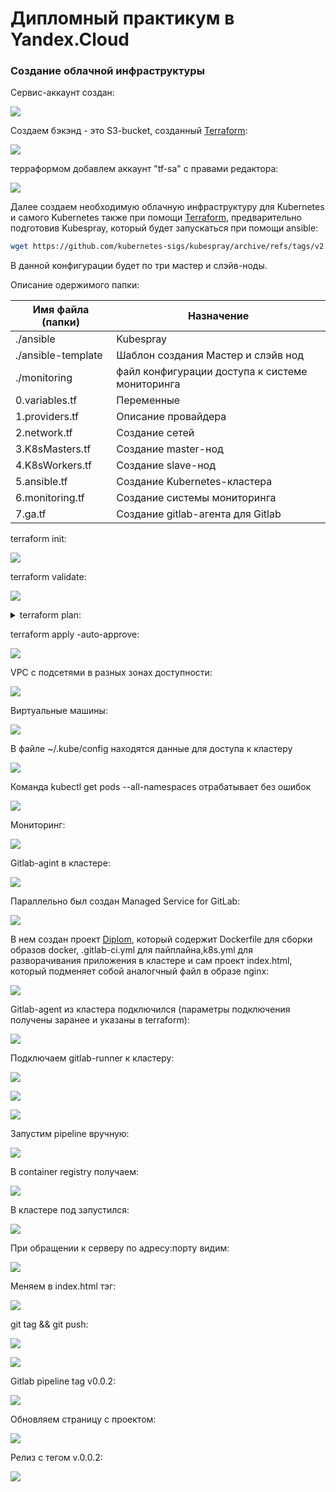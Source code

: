 # Дипломный практикум в Yandex.Cloud

### Создание облачной инфраструктуры

Сервис-аккаунт создан:

![](./image/Service-account.jpg)


Создаем бэкэнд - это S3-bucket, созданный [Terraform](./s3_bucket/):

![](./image/S3_bucket.jpg)

терраформом добавлем аккаунт "tf-sa" с правами редактора:

![](./image/tf-sa.jpg)

Далее создаем необходимую облачную инфраструктуру для Kubernetes и самого Kubernetes также при помощи [Terraform](./infra/), предварительно подготовив Kubespray, который будет запускаться при помощи ansible:

```bash
wget https://github.com/kubernetes-sigs/kubespray/archive/refs/tags/v2.25.0.tar.gz && tar -xvzf v2.25.0.tar.gz && mv kubespray-2.25.0 kubespray && python3 -m pip install --upgrade pip && pip3 install -r kubespray/requirements.txt
```

В данной конфигурации будет по три мастер и слэйв-ноды.

Описание одержимого папки:

| Имя файла (папки)  | Назначение |
| -----------        | ----------- |
| ./ansible          | Kubespray   |
| ./ansible-template | Шаблон создания Мастер и слэйв нод   |
| ./monitoring       | файл конфигурации доступа к системе мониторинга   |
| 0.variables.tf     | Переменные   |
| 1.providers.tf     | Описание провайдера   |
| 2.network.tf       | Создание сетей   |
| 3.K8sMasters.tf    | Создание master-нод   |
| 4.K8sWorkers.tf    | Создание slave-нод   |
| 5.ansible.tf       | Создание Kubernetes-кластера   |
| 6.monitoring.tf    | Создание системы мониторинга   |
| 7.ga.tf            | Создание gitlab-агента для Gitlab   |


terraform init:

![](./image/1.terraform%20init.jpg)

terraform validate:

![](./image/2.terraform%20validate.jpg)


<details>

<summary>terraform plan:</summary>

and@k8s:~/Diplom/infra$ terraform plan

Terraform used the selected providers to generate the following execution plan. Resource actions are indicated with the following symbols:
  + create

Terraform will perform the following actions:

  # local_file.inventory will be created
  + resource "local_file" "inventory" {
      + content              = (known after apply)
      + content_base64sha256 = (known after apply)
      + content_base64sha512 = (known after apply)
      + content_md5          = (known after apply)
      + content_sha1         = (known after apply)
      + content_sha256       = (known after apply)
      + content_sha512       = (known after apply)
      + directory_permission = "0777"
      + file_permission      = "0777"
      + filename             = "./ansible/kubespray/inventory/mycluster/inventory.ini"
      + id                   = (known after apply)
    }

  # null_resource.ansible_provisioner will be created
  + resource "null_resource" "ansible_provisioner" {
      + id = (known after apply)
    }

  # null_resource.gitlab-agent_service will be created
  + resource "null_resource" "gitlab-agent_service" {
      + id = (known after apply)
    }

  # null_resource.grafana_service will be created
  + resource "null_resource" "grafana_service" {
      + id = (known after apply)
    }

  # null_resource.kubeconfig will be created
  + resource "null_resource" "kubeconfig" {
      + id = (known after apply)
    }

  # null_resource.kubeconfig_cp will be created
  + resource "null_resource" "kubeconfig_cp" {
      + id = (known after apply)
    }

  # null_resource.kubespray_init will be created
  + resource "null_resource" "kubespray_init" {
      + id = (known after apply)
    }

  # null_resource.monitoring_deployment will be created
  + resource "null_resource" "monitoring_deployment" {
      + id = (known after apply)
    }

  # null_resource.supplementary_addresses will be created
  + resource "null_resource" "supplementary_addresses" {
      + id = (known after apply)
    }

  # null_resource.timeout_k8s_start_masters will be created
  + resource "null_resource" "timeout_k8s_start_masters" {
      + id = (known after apply)
    }

  # null_resource.timeout_k8s_start_workers will be created
  + resource "null_resource" "timeout_k8s_start_workers" {
      + id = (known after apply)
    }

  # yandex_compute_instance_group.k8s-masters will be created
  + resource "yandex_compute_instance_group" "k8s-masters" {
      + created_at          = (known after apply)
      + deletion_protection = false
      + folder_id           = (known after apply)
      + id                  = (known after apply)
      + instances           = (known after apply)
      + name                = "k8s-masters"
      + service_account_id  = "ajekvaavu3gq4ntoqehb"
      + status              = (known after apply)

      + allocation_policy {
          + zones = [
              + "ru-central1-a",
              + "ru-central1-b",
              + "ru-central1-d",
            ]
        }

      + deploy_policy {
          + max_creating     = 3
          + max_deleting     = 3
          + max_expansion    = 3
          + max_unavailable  = 3
          + startup_duration = 0
          + strategy         = (known after apply)
        }

      + instance_template {
          + labels      = (known after apply)
          + metadata    = {
              + "ssh-keys" = <<-EOT
                    and:ssh-ed25519 AAAAC3NzaC1lZDI1NTE5AAAAIOaOiPJwi5+Bj87XxYVIFMdl3bTTmGl1qV46hin+9cn9 and@k8s
                EOT
            }
          + name        = "master-{instance.index}"
          + platform_id = "standard-v2"

          + boot_disk {
              + device_name = (known after apply)
              + mode        = "READ_WRITE"

              + initialize_params {
                  + image_id    = "fd8vmcue7aajpmeo39kk"
                  + size        = 10
                  + snapshot_id = (known after apply)
                  + type        = "network-ssd"
                }
            }

          + network_interface {
              + ip_address   = (known after apply)
              + ipv4         = true
              + ipv6         = (known after apply)
              + ipv6_address = (known after apply)
              + nat          = true
              + network_id   = (known after apply)
              + subnet_ids   = (known after apply)
            }

          + network_settings {
              + type = "STANDARD"
            }

          + resources {
              + core_fraction = 20
              + cores         = 2
              + memory        = 2
            }

          + scheduling_policy {
              + preemptible = true
            }
        }

      + scale_policy {
          + fixed_scale {
              + size = 3
            }
        }
    }

  # yandex_compute_instance_group.k8s-workers will be created
  + resource "yandex_compute_instance_group" "k8s-workers" {
      + created_at          = (known after apply)
      + deletion_protection = false
      + folder_id           = (known after apply)
      + id                  = (known after apply)
      + instances           = (known after apply)
      + name                = "k8s-workers"
      + service_account_id  = "ajekvaavu3gq4ntoqehb"
      + status              = (known after apply)

      + allocation_policy {
          + zones = [
              + "ru-central1-a",
              + "ru-central1-b",
              + "ru-central1-d",
            ]
        }

      + deploy_policy {
          + max_creating     = 3
          + max_deleting     = 3
          + max_expansion    = 3
          + max_unavailable  = 3
          + startup_duration = 0
          + strategy         = (known after apply)
        }

      + instance_template {
          + labels      = (known after apply)
          + metadata    = {
              + "ssh-keys" = <<-EOT
                    and:ssh-ed25519 AAAAC3NzaC1lZDI1NTE5AAAAIOaOiPJwi5+Bj87XxYVIFMdl3bTTmGl1qV46hin+9cn9 and@k8s
                EOT
            }
          + name        = "worker-{instance.index}"
          + platform_id = "standard-v2"

          + boot_disk {
              + device_name = (known after apply)
              + mode        = "READ_WRITE"

              + initialize_params {
                  + image_id    = "fd8vmcue7aajpmeo39kk"
                  + size        = 10
                  + snapshot_id = (known after apply)
                  + type        = "network-hdd"
                }
            }

          + network_interface {
              + ip_address   = (known after apply)
              + ipv4         = true
              + ipv6         = (known after apply)
              + ipv6_address = (known after apply)
              + nat          = true
              + network_id   = (known after apply)
              + subnet_ids   = (known after apply)
            }

          + network_settings {
              + type = "STANDARD"
            }

          + resources {
              + core_fraction = 20
              + cores         = 2
              + memory        = 2
            }

          + scheduling_policy {
              + preemptible = true
            }
        }

      + scale_policy {
          + fixed_scale {
              + size = 3
            }
        }
    }

  # yandex_vpc_network.net will be created
  + resource "yandex_vpc_network" "net" {
      + created_at                = (known after apply)
      + default_security_group_id = (known after apply)
      + folder_id                 = "b1g63r6cv324nqcitmbp"
      + id                        = (known after apply)
      + labels                    = (known after apply)
      + name                      = "net"
      + subnet_ids                = (known after apply)
    }

  # yandex_vpc_subnet.central1-a will be created
  + resource "yandex_vpc_subnet" "central1-a" {
      + created_at     = (known after apply)
      + folder_id      = (known after apply)
      + id             = (known after apply)
      + labels         = (known after apply)
      + name           = "central1-a"
      + network_id     = (known after apply)
      + v4_cidr_blocks = [
          + "10.0.10.0/24",
        ]
      + v6_cidr_blocks = (known after apply)
      + zone           = "ru-central1-a"
    }

  # yandex_vpc_subnet.central1-b will be created
  + resource "yandex_vpc_subnet" "central1-b" {
      + created_at     = (known after apply)
      + folder_id      = (known after apply)
      + id             = (known after apply)
      + labels         = (known after apply)
      + name           = "central1-b"
      + network_id     = (known after apply)
      + v4_cidr_blocks = [
          + "10.0.20.0/24",
        ]
      + v6_cidr_blocks = (known after apply)
      + zone           = "ru-central1-b"
    }

  # yandex_vpc_subnet.central1-d will be created
  + resource "yandex_vpc_subnet" "central1-d" {
      + created_at     = (known after apply)
      + folder_id      = (known after apply)
      + id             = (known after apply)
      + labels         = (known after apply)
      + name           = "central1-d"
      + network_id     = (known after apply)
      + v4_cidr_blocks = [
          + "10.0.30.0/24",
        ]
      + v6_cidr_blocks = (known after apply)
      + zone           = "ru-central1-d"
    }

Plan: 17 to add, 0 to change, 0 to destroy.

──────────────────────────────────────────────────────────────────────────────────────────────────────────────────────────────────────────────────────────────────────────────────────────────

Note: You didn't use the -out option to save this plan, so Terraform can't guarantee to take exactly these actions if you run "terraform apply" now.

</details>

terraform apply -auto-approve:

![](./image/4.terraform%20apply.jpg)

VPC с подсетями в разных зонах доступности:

![](./image/network.jpg)

Виртуальные машины:

![](./image/VM.jpg)

В файле ~/.kube/config находятся данные для доступа к кластеру

![](./image/cat%20kube%20config.jpg)

Команда kubectl get pods --all-namespaces отрабатывает без ошибок

![](./image/kube%20get%20po.jpg)

Мониторинг:

![](./image/monitoring.jpg)

Gitlab-agint в кластере:

![](./image/gitlab%20agent%20kube.jpg)

Параллельно был создан Managed Service for GitLab:

![](./image/MS_for_Gitlab.jpg)

В нем создан проект [Diplom](./diplom/), который содержит Dockerfile для сборки образов docker, .gitlab-ci.yml для пайплайна,k8s.yml для разворачивания приложения в кластере и сам проект index.html, который подменяет собой аналогчный файл в образе nginx:

![](./image/Diplom_project.jpg)

Gitlab-agent из кластера подключился (параметры подключения получены заранее и указаны в terraform):

![](./image/GA_Kluster.jpg)

Подключаем gitlab-runner к кластеру:

![](./image/GR1.jpg)

![](./image/GR2.jpg)

![](./image/GR3.jpg)

Запустим pipeline вручную:

![](./image/pipeline_1.jpg)

В container registry получаем:

![](./image/container_registry.jpg)

В кластере под запустился:

![](./image/diplom_pod.jpg)

При обращении к серверу по адресу:порту видим:

![](./image/html_v001.jpg)

Меняем в index.html тэг:

![](./image/diplom_tag_v002.jpg)

git tag && git push:

![](./image/git_tag_push.jpg)

![](./image/git_push.jpg)

Gitlab pipeline tag v0.0.2:

![](./image/gitlab_tag_v002.jpg)

Обновляем страницу с проектом:

![](./image/html_v002.jpg)

Релиз с тегом v.0.0.2:

![](./image/release_tag_v0.0.2.jpg)






